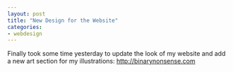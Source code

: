 ```yaml
---
layout: post
title: "New Design for the Website"
categories:
- webdesign
---
```


<p>
Finally took some time yesterday to update the look of my website and add a new art section for my illustrations: <a href='http://binarynonsense.com'> http://binarynonsense.com</a>
</p>


